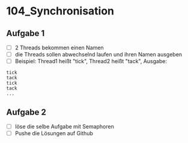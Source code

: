 # 104_Synchronisation

## Aufgabe 1
- [ ] 2 Threads bekommen einen Namen
- [ ] die Threads sollen abwechselnd laufen und ihren Namen ausgeben
- [ ] Beispiel: Thread1 heißt "tick", Thread2 heißt "tack", Ausgabe:

```
tick
tack
tick
tack
...
```

## Aufgabe 2
- [ ] löse die selbe Aufgabe mit Semaphoren
- [ ] Pushe die Lösungen auf Github
